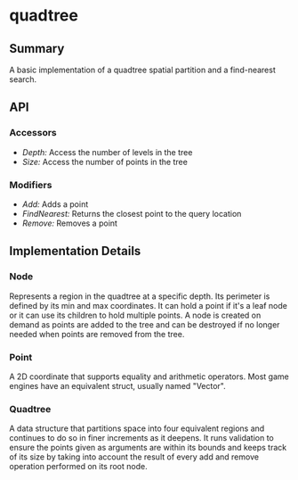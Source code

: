 # quadtree
## Summary
A basic implementation of a quadtree spatial partition and a find-nearest search.
## API
### Accessors
- *Depth:* Access the number of levels in the tree
- *Size:* Access the number of points in the tree
### Modifiers
- *Add:* Adds a point
- *FindNearest:* Returns the closest point to the query location
- *Remove:* Removes a point
## Implementation Details
### Node
Represents a region in the quadtree at a specific depth. Its perimeter is defined by its min and max coordinates. It can hold a point if it's a leaf node or it can use its children to hold multiple points. A node is created on demand as points are added to the tree and can be destroyed if no longer needed when points are removed from the tree.
### Point
A 2D coordinate that supports equality and arithmetic operators. Most game engines have an equivalent struct, usually named "Vector".
### Quadtree
A data structure that partitions space into four equivalent regions and continues to do so in finer increments as it deepens. It runs validation to ensure the points given as arguments are within its bounds and keeps track of its size by taking into account the result of every add and remove operation performed on its root node.